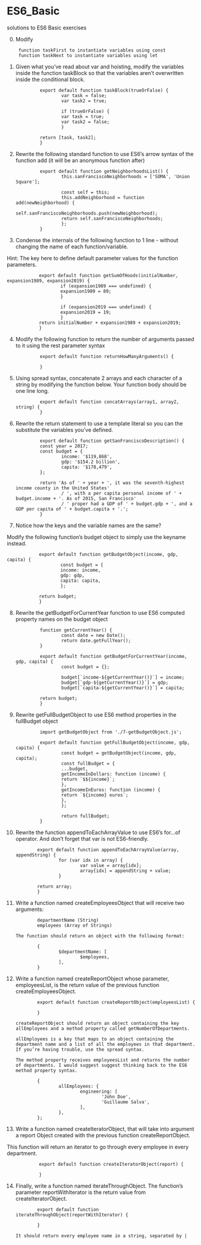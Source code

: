 # ES6_Basic

solutions to ES6 Basic exercises

0. Modify

        function taskFirst to instantiate variables using const
        function taskNext to instantiate variables using let

1. Given what you’ve read about var and hoisting, modify the variables inside the function taskBlock so that the variables aren’t overwritten inside the conditional block.

                export default function taskBlock(trueOrFalse) {
                        var task = false;
                        var task2 = true;

                        if (trueOrFalse) {
                        var task = true;
                        var task2 = false;
                        }

                return [task, task2];
                }

2. Rewrite the following standard function to use ES6’s arrow syntax of the function add (it will be an anonymous function after)

                export default function getNeighborhoodsList() {
                        this.sanFranciscoNeighborhoods = ['SOMA', 'Union Square'];

                        const self = this;
                        this.addNeighborhood = function add(newNeighborhood) {
                        self.sanFranciscoNeighborhoods.push(newNeighborhood);
                        return self.sanFranciscoNeighborhoods;
                        };
                }

3. Condense the internals of the following function to 1 line - without changing the name of each function/variable.

Hint: The key here to define default parameter values for the function parameters.

                export default function getSumOfHoods(initialNumber, expansion1989, expansion2019) {
                        if (expansion1989 === undefined) {
                        expansion1989 = 89;
                        }

                        if (expansion2019 === undefined) {
                        expansion2019 = 19;
                        }
                return initialNumber + expansion1989 + expansion2019;
                }

4. Modify the following function to return the number of arguments passed to it using the rest parameter syntax

                export default function returnHowManyArguments() {

                }

5. Using spread syntax, concatenate 2 arrays and each character of a string by modifying the function below. Your function body should be one line long.

                export default function concatArrays(array1, array2, string) {
                }

6. Rewrite the return statement to use a template literal so you can the substitute the variables you’ve defined.

                export default function getSanFranciscoDescription() {
                const year = 2017;
                const budget = {
                        income: '$119,868',
                        gdp: '$154.2 billion',
                        capita: '$178,479',
                };

                return 'As of ' + year + ', it was the seventh-highest income county in the United States'
                        / ', with a per capita personal income of ' + budget.income + '. As of 2015, San Francisco'
                        / ' proper had a GDP of ' + budget.gdp + ', and a GDP per capita of ' + budget.capita + '.';
                }

7. Notice how the keys and the variable names are the same?

Modify the following function’s budget object to simply use the keyname instead.

                export default function getBudgetObject(income, gdp, capita) {
                        const budget = {
                        income: income,
                        gdp: gdp,
                        capita: capita,
                        };

                return budget;
                }

8. Rewrite the getBudgetForCurrentYear function to use ES6 computed property names on the budget object

                function getCurrentYear() {
                        const date = new Date();
                        return date.getFullYear();
                }

                export default function getBudgetForCurrentYear(income, gdp, capita) {
                        const budget = {};

                        budget[`income-${getCurrentYear()}`] = income;
                        budget[`gdp-${getCurrentYear()}`] = gdp;
                        budget[`capita-${getCurrentYear()}`] = capita;

                return budget;
                }

9. Rewrite getFullBudgetObject to use ES6 method properties in the fullBudget object

                import getBudgetObject from './7-getBudgetObject.js';

                export default function getFullBudgetObject(income, gdp, capita) {
                        const budget = getBudgetObject(income, gdp, capita);
                        const fullBudget = {
                        ...budget,
                        getIncomeInDollars: function (income) {
                        return `$${income}`;
                        },
                        getIncomeInEuros: function (income) {
                        return `${income} euros`;
                        },
                        };

                        return fullBudget;
                }

10. Rewrite the function appendToEachArrayValue to use ES6’s for...of operator. And don’t forget that var is not ES6-friendly.

                export default function appendToEachArrayValue(array, appendString) {
                        for (var idx in array) {
                                var value = array[idx];
                                array[idx] = appendString + value;
                        }

                return array;
                }

11. Write a function named createEmployeesObject that will receive two arguments:

                departmentName (String)
                employees (Array of Strings)

        The function should return an object with the following format:

                {
                        $departmentName: [
                                $employees,
                        ],
                }

12. Write a function named createReportObject whose parameter, employeesList, is the return value of the previous function createEmployeesObject.

                export default function createReportObject(employeesList) {

                }

        createReportObject should return an object containing the key allEmployees and a method property called getNumberOfDepartments.

        allEmployees is a key that maps to an object containing the department name and a list of all the employees in that department. If you’re having trouble, use the spread syntax.

        The method property receives employeesList and returns the number of departments. I would suggest suggest thinking back to the ES6 method property syntax.

                {
                        allEmployees: {
                                engineering: [
                                        'John Doe',
                                        'Guillaume Salva',
                                ],
                        },
                };

13. Write a function named createIteratorObject, that will take into argument a report Object created with the previous function createReportObject.

This function will return an iterator to go through every employee in every department.

                export default function createIteratorObject(report) {

                }

14. Finally, write a function named iterateThroughObject. The function’s parameter reportWithIterator is the return value from createIteratorObject.


                export default function iterateThroughObject(reportWithIterator) {

                }

        It should return every employee name in a string, separated by |